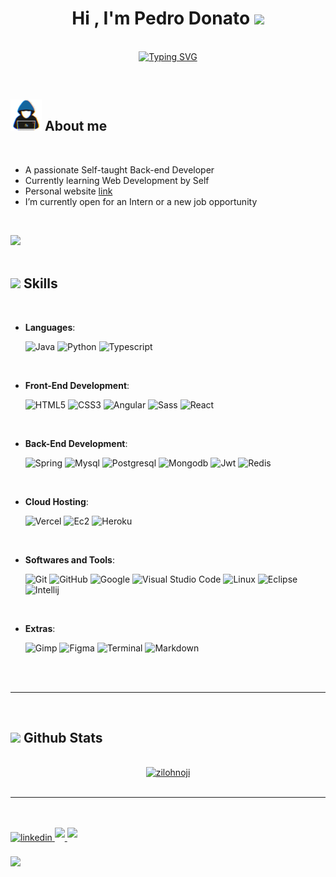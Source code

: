 
<h1 align="center"><b>Hi , I'm Pedro Donato </b><img src="https://media.giphy.com/media/hvRJCLFzcasrR4ia7z/giphy.gif" width="35"></h1>
<!--  -->
<p align="center">
  <br>
 <a href="https://git.io/typing-svg"><img src="https://readme-typing-svg.herokuapp.com?font=Fira+Code&pause=1000&center=true&vCenter=true&random=false&width=435&lines=Self-Taught%2C+back-end+developer;Active+Learner+%2F+Enthusiast;Love+to+learn+new+stuffs" alt="Typing SVG" /></a>
</p>


<br>

## <picture><img src = "https://github.com/0xAbdulKhalid/0xAbdulKhalid/raw/main/assets/mdImages/about_me.gif" width = 50px></picture> **About me**

<br>

- A passionate Self-taught Back-end Developer
- Currently learning Web Development by Self
- Personal website [link](https://donatopedro.developer.com/portfolio)
- I’m currently open for an Intern or a new job opportunity

<br>

<img src="https://user-images.githubusercontent.com/73097560/115834477-dbab4500-a447-11eb-908a-139a6edaec5c.gif"><br><br>

## <img src="https://media2.giphy.com/media/QssGEmpkyEOhBCb7e1/giphy.gif?cid=ecf05e47a0n3gi1bfqntqmob8g9aid1oyj2wr3ds3mg700bl&rid=giphy.gif" width ="25"><b> Skills</b>
<br>

<p align="center">

- **Languages**:
  
    ![Java](https://img.shields.io/badge/Java-ED8B00?style=for-the-badge&logo=openjdk&logoColor=white)
    ![Python](https://img.shields.io/badge/Python%20-%2314354C.svg?style=for-the-badge&logo=python&logoColor=white)
    ![Typescript](https://img.shields.io/badge/TypeScript-007ACC?style=for-the-badge&logo=typescript&logoColor=white)
<br>   
    
- **Front-End Development**:
  
   ![HTML5](https://img.shields.io/badge/HTML5%20-%23E34F26.svg?style=for-the-badge&logo=html5&logoColor=white)
   ![CSS3](https://img.shields.io/badge/CSS%20-%231572B6.svg?style=for-the-badge&logo=css3&logoColor=white)
   ![Angular](https://img.shields.io/badge/Angular-DD0031?style=for-the-badge&logo=angular&logoColor=white)
   ![Sass](https://img.shields.io/badge/Sass-CC6699?style=for-the-badge&logo=sass&logoColor=white)
   ![React](https://img.shields.io/badge/React-20232A?style=for-the-badge&logo=react&logoColor=61DAFB)

<br>

- **Back-End Development**:

  ![Spring](https://img.shields.io/badge/Spring-6DB33F?style=for-the-badge&logo=spring&logoColor=white)
  ![Mysql](https://img.shields.io/badge/MySQL-00000F?style=for-the-badge&logo=mysql&logoColor=white)
  ![Postgresql](https://img.shields.io/badge/PostgreSQL-316192?style=for-the-badge&logo=postgresql&logoColor=white)
  ![Mongodb](https://img.shields.io/badge/MongoDB-4EA94B?style=for-the-badge&logo=mongodb&logoColor=white)
  ![Jwt](https://img.shields.io/badge/json%20web%20tokens-323330?style=for-the-badge&logo=json-web-tokens&logoColor=pink)
  ![Redis](https://img.shields.io/badge/redis-%23DD0031.svg?&style=for-the-badge&logo=redis&logoColor=white)
  
<br>

- **Cloud Hosting**:

    ![Vercel](https://img.shields.io/badge/Vercel-000000?style=for-the-badge&logo=vercel&logoColor=white)
    ![Ec2](https://img.shields.io/badge/Amazon_AWS-FF9900?style=for-the-badge&logo=amazonaws&logoColor=white)
    ![Heroku](https://img.shields.io/badge/Heroku-430098?style=for-the-badge&logo=heroku&logoColor=white)
    
<br>

- **Softwares and Tools**:

    ![Git](https://img.shields.io/badge/git-%23F05033.svg?style=for-the-badge&logo=git&logoColor=white)
    ![GitHub](https://img.shields.io/badge/github-%23121011.svg?style=for-the-badge&logo=github&logoColor=white)
    ![Google](https://img.shields.io/badge/google-%234285F4.svg?style=for-the-badge&logo=google&logoColor=white)
    ![Visual Studio Code](https://img.shields.io/badge/Visual%20Studio%20Code-0078d7.svg?style=for-the-badge&logo=visual-studio-code&logoColor=white)
    ![Linux](https://img.shields.io/badge/Linux-FCC624?style=for-the-badge&logo=linux&logoColor=black)
    ![Eclipse](https://img.shields.io/badge/Eclipse-2C2255?style=for-the-badge&logo=eclipse&logoColor=white)
    ![Intellij](https://img.shields.io/badge/IntelliJ_IDEA-000000.svg?style=for-the-badge&logo=intellij-idea&logoColor=white)

<br>

- **Extras**:
  
    ![Gimp](https://img.shields.io/badge/gimp-5C5543?style=for-the-badge&logo=gimp&logoColor=white)
    ![Figma](https://img.shields.io/badge/Figma-F24E1E?style=for-the-badge&logo=figma&logoColor=white)
    ![Terminal](https://img.shields.io/badge/Terminal-%23054020?style=for-the-badge&logo=gnu-bash&logoColor=white)
    ![Markdown](https://img.shields.io/badge/markdown-%23000000.svg?style=for-the-badge&logo=markdown&logoColor=white)   


</p>

<br>
<br>

-----

<br>


## <img src="https://media.giphy.com/media/iY8CRBdQXODJSCERIr/giphy.gif" width="35"><b> Github Stats </b>
<br>

<div align="center">

<a href="https://github.com/zilohnoji/">
  <img src="https://github-readme-stats.vercel.app/api/top-langs?username=zilohnoji&show_icons=true&locale=en&layout=compact&line_height=20&title_color=7A7ADB&icon_color=2234AE&text_color=D3D3D3&bg_color=0,000000,130F40" width="375"  alt="zilohnoji"/>

</a>
</div>

<br>

-----

<br>
<br>

<div align='left'>

<a href="https://www.linkedin.com/in/pedro-donato-a9aa42246/" target="_blank">
<img src="https://img.shields.io/badge/linkedin:  pedro donato-%2300acee.svg?color=405DE6&style=for-the-badge&logo=linkedin&logoColor=white" alt=linkedin style="margin-bottom: 5px;"/>
</a>

<a href="mailto:donatopedro.developer@gmail.com" target="_blank">
<img src="https://img.shields.io/badge/gmail: donatopedro.developer-%23EA4335.svg?style=for-the-badge&logo=gmail&logoColor=white" t=mail style="margin-bottom: 5px;" />
</a>

<a href="https://instagram.com/_donatopedro" target="_blank">
<img src="https://img.shields.io/badge/Instagram-E4405F?style=for-the-badge&logo=instagram&logoColor=white" t=instagram style="margin-bottom: 5px;" />
</a>

</div>

<br>
<img src="https://user-images.githubusercontent.com/73097560/115834477-dbab4500-a447-11eb-908a-139a6edaec5c.gif">
<br>
<br>
<br>

<div align='center'>

</div>
